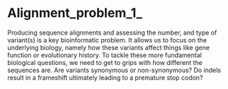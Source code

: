# Alignment_problem_1_
Producing sequence alignments and assessing the number, and type of variant(s) is a key bioinformatic problem. It allows us to focus on the underlying biology, namely how these variants affect things like gene function or evolutionary history. To tackle these more fundamental biological questions, we need to get to grips with how different the sequences are. Are variants synonymous or non-synonymous? Do indels result in a frameshift ultimately leading to a premature stop codon?
